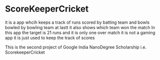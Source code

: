 # ScoreKeeperCricket
it is a app whcih keeps a  track of runs scored by batting team and bowls bowled by bowling team at lastt it also shows which team won the match In this app the target is 21 runs and it is only one over match it is not a gaming app it is just used to keep the track of scores

This is the second project of Google India NanoDegree Scholarship i.e. ScorekeeperCricket
